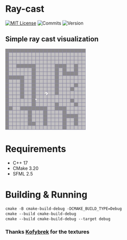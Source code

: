 # Ray-cast

[![MIT License](https://img.shields.io/badge/license-MIT-blue.svg?style=flat)](http://choosealicense.com/licenses/mit/)
![Commits](https://img.shields.io/github/last-commit/TyPaporotnyk/Ray-cast)
![Version](https://img.shields.io/badge/C++-Solutions-blue.svg?style=flat&logo=c%2B%2B)

## Simple ray cast visualization 

<img src="docs/visualization.gif" width="50%"/>

# Requirements
* C++ 17
* CMake 3.20
* SFML 2.5

# Building & Running
```
cmake -B cmake-build-debug -DCMAKE_BUILD_TYPE=Debug
cmake --build cmake-build-debug
cmake --build cmake-build-debug --target debug
```

### Thanks <a href="https://github.com/Kofybrek">Kofybrek<a/> for the textures



